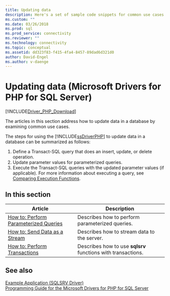 ```yaml
---
title: Updating data
description: Here's a set of sample code snippets for common use cases where you need to update data in PHP.
ms.custom: ""
ms.date: 03/26/2018
ms.prod: sql
ms.prod_service: connectivity
ms.reviewer: ""
ms.technology: connectivity
ms.topic: conceptual
ms.assetid: dd323f83-f415-4fa4-8457-89dad6d321d0
author: David-Engel
ms.author: v-daenge
---
```

# Updating data (Microsoft Drivers for PHP for SQL Server)

[!INCLUDE[Driver_PHP_Download](../../includes/driver_php_download.md)]

The articles in this section address how to update data in a database by examining common use cases.

The steps for using the [!INCLUDE[ssDriverPHP](../../includes/ssdriverphp_md.md)] to update data in a database can be summarized as follows:

1. Define a Transact-SQL query that does an insert, update, or delete operation.
2. Update parameter values for parameterized queries.
3. Execute the Transact-SQL queries with the updated parameter values (if applicable). For more information about executing a query, see [Comparing Execution Functions](comparing-execution-functions.md).

## In this section

|Article|Description|
|---------|---------------|
|[How to: Perform Parameterized Queries](how-to-perform-parameterized-queries.md)|Describes how to perform parameterized queries.|
|[How to: Send Data as a Stream](how-to-send-data-as-a-stream.md)|Describes how to stream data to the server.|
|[How to: Perform Transactions](how-to-perform-transactions.md)|Describes how to use **sqlsrv** functions with transactions.|

## See also

[Example Application &#40;SQLSRV Driver&#41;](example-application-sqlsrv-driver.md)  
[Programming Guide for the Microsoft Drivers for PHP for SQL Server](programming-guide-for-php-sql-driver.md)  
